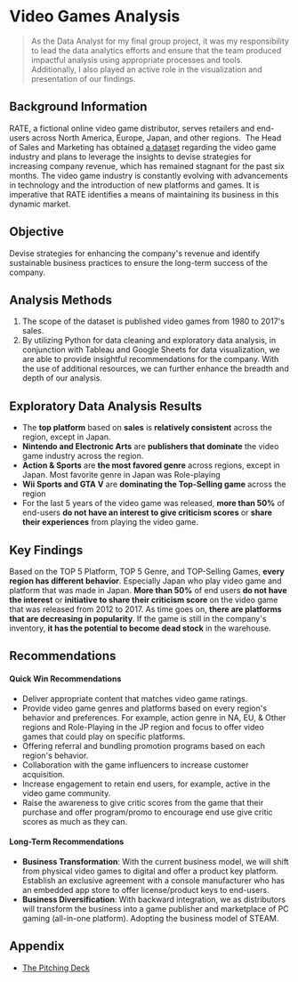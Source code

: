 # Video Games Analysis
> As the Data Analyst for my final group project, it was my responsibility to lead the data analytics efforts and ensure that the team produced impactful analysis using appropriate processes and tools. Additionally, I also played an active role in the visualization and presentation of our findings.

## Background Information
RATE, a fictional online video game distributor, serves retailers and end-users across North America, Europe, Japan, and other regions. 
The Head of Sales and Marketing has obtained [a dataset](www.kaggle.com%2Fdatasets%2Fkendallgillies%2Fvideo-game-sales-and-ratings) regarding the video game industry and plans to leverage the insights to devise strategies for increasing company revenue, which has remained stagnant for the past six months. The video game industry is constantly evolving with advancements in technology and the introduction of new platforms and games. It is imperative that RATE identifies a means of maintaining its business in this dynamic market.

## Objective
Devise strategies for enhancing the company's revenue and identify sustainable business practices to ensure the long-term success of the company.

## Analysis Methods
1. The scope of the dataset is published video games from 1980 to 2017's sales.
2. By utilizing Python for data cleaning and exploratory data analysis, in conjunction with Tableau and Google Sheets for data visualization, we are able to provide insightful recommendations for the company. With the use of additional resources, we can further enhance the breadth and depth of our analysis.

## Exploratory Data Analysis Results
- The **top platform** based on **sales** is **relatively consistent** across the region, except in Japan.
- **Nintendo and Electronic Arts** are **publishers that dominate** the video game industry across the region.
- **Action & Sports** are **the most favored genre** across regions, except in Japan. Most favorite genre in Japan was Role-playing
- **Wii Sports and GTA V** are **dominating the Top-Selling game** across the region
- For the last 5 years of the video game was released, **more than 50%** of end-users **do not have an interest to give criticism scores** or **share their experiences** from playing the video game.

## Key Findings
Based on the TOP 5 Platform, TOP 5 Genre, and TOP-Selling Games, **every region has different behavior**. Especially Japan who play video game and platform that was made in Japan.
**More than 50%** of end users **do not have the interest** or **initiative to share their criticism score** on the video game that was released from 2012 to 2017.
As time goes on, **there are platforms that are decreasing in popularity**. If the game is still in the company's inventory, **it has the potential to become dead stock** in the warehouse.

## Recommendations
#### Quick Win Recommendations
- Deliver appropriate content that matches video game ratings.
- Provide video game genres and platforms based on every region's behavior and preferences. For example, action genre in NA, EU, & Other regions and Role-Playing in the JP region and focus to offer video games that could play on specific platforms.
- Offering referral and bundling promotion programs based on each region's behavior.
- Collaboration with the game influencers to increase customer acquisition.
- Increase engagement to retain end users, for example, active in the video game community.
- Raise the awareness to give critic scores from the game that their purchase and offer program/promo to encourage end use give critic scores as much as they can.
#### Long-Term Recommendations
- **Business Transformation**: With the current business model, we will shift from physical video games to digital and offer a product key platform. Establish an exclusive agreement with a console manufacturer who has an embedded app store to offer license/product keys to end-users.
- **Business Diversification**: With backward integration, we as distributors will transform the business into a game publisher and marketplace of PC gaming (all-in-one platform). Adopting the business model of STEAM.

## Appendix
- [The Pitching Deck](https://drive.google.com/file/d/1a54pLhyJpttME5eewduFIbOK2FmiV4va/view)
